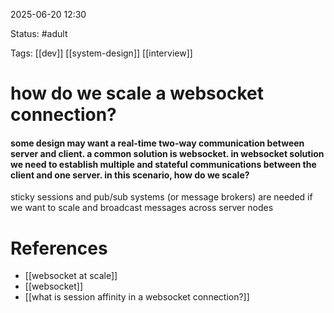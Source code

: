 2025-06-20 12:30

Status: #adult 

Tags: [[dev]] [[system-design]] [[interview]]

# how do we scale a websocket connection?

#### some design may want a real-time two-way communication between server and client. a common solution is websocket. in websocket solution we need to establish multiple and stateful communications between the client and one server. in this scenario, how do we scale?

sticky sessions and pub/sub systems (or message brokers) are needed if we want to scale and broadcast messages across server nodes




# References

- [[websocket at scale]]
- [[websocket]]
- [[what is session affinity in a websocket connection?]]
